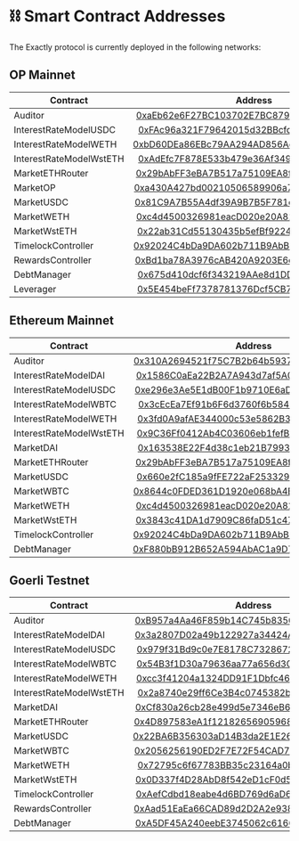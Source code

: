 # ⛓ Smart Contract Addresses

The Exactly protocol is currently deployed in the following networks:

## OP Mainnet

| Contract                |                                                              Address                                                             |                                                          Implementation                                                          |
| ----------------------- | :------------------------------------------------------------------------------------------------------------------------------: | :------------------------------------------------------------------------------------------------------------------------------: |
| Auditor                 | [0xaEb62e6F27BC103702E7BC879AE98bceA56f027E](https://optimistic.etherscan.io/address/0xaEb62e6F27BC103702E7BC879AE98bceA56f027E) | [0x3f55a319d2fd003F87a96C1c3484121936243c46](https://optimistic.etherscan.io/address/0x3f55a319d2fd003F87a96C1c3484121936243c46) |
| InterestRateModelUSDC   | [0xFAc96a321F79642015d32BBcfdA4b9d1867d49f4](https://optimistic.etherscan.io/address/0xFAc96a321F79642015d32BBcfdA4b9d1867d49f4) |                                                          Doesn't apply.                                                          |
| InterestRateModelWETH   | [0xbD60DEa86EBc79AA294AD856Ac104b34771A09B2](https://optimistic.etherscan.io/address/0xbD60DEa86EBc79AA294AD856Ac104b34771A09B2) |                                                          Doesn't apply.                                                          |
| InterestRateModelWstETH | [0xAdEfc7F878E533b479e36Af349Bd3D8cbFa08311](https://optimistic.etherscan.io/address/0xAdEfc7F878E533b479e36Af349Bd3D8cbFa08311) |                                                          Doesn't apply.                                                          |
| MarketETHRouter         | [0x29bAbFF3eBA7B517a75109EA8fd6D1eAb4A10258](https://optimistic.etherscan.io/address/0x29bAbFF3eBA7B517a75109EA8fd6D1eAb4A10258) | [0x884988E0BFb0d6A18f664329aCD0402b2FB6056C](https://optimistic.etherscan.io/address/0x884988E0BFb0d6A18f664329aCD0402b2FB6056C) |
| MarketOP                | [0xa430A427bd00210506589906a71B54d6C256CEdb](https://optimistic.etherscan.io/address/0xa430A427bd00210506589906a71B54d6C256CEdb) | [0xB045AcF3e2C3de6AEB4428FD6625E4F53c7Ad2cF](https://optimistic.etherscan.io/address/0xB045AcF3e2C3de6AEB4428FD6625E4F53c7Ad2cF) |
| MarketUSDC              | [0x81C9A7B55A4df39A9B7B5F781ec0e53539694873](https://optimistic.etherscan.io/address/0x81C9A7B55A4df39A9B7B5F781ec0e53539694873) | [0xAec84eAC74981aB22905919CB282b78c7Ca782dF](https://optimistic.etherscan.io/address/0xAec84eAC74981aB22905919CB282b78c7Ca782dF) |
| MarketWETH              | [0xc4d4500326981eacD020e20A81b1c479c161c7EF](https://optimistic.etherscan.io/address/0xc4d4500326981eacD020e20A81b1c479c161c7EF) | [0xBd9c70db872fdd9029EE5fA2a0eA30EAbF7a1583](https://optimistic.etherscan.io/address/0xBd9c70db872fdd9029EE5fA2a0eA30EAbF7a1583) |
| MarketWstETH            | [0x22ab31Cd55130435b5efBf9224b6a9d5EC36533F](https://optimistic.etherscan.io/address/0x22ab31Cd55130435b5efBf9224b6a9d5EC36533F) | [0x1EE401f9Ae4e834ab4a8D02499f23a40Ae7a4dd2](https://optimistic.etherscan.io/address/0x1EE401f9Ae4e834ab4a8D02499f23a40Ae7a4dd2) |
| TimelockController      | [0x92024C4bDa9DA602b711B9AbB610d072018eb58b](https://optimistic.etherscan.io/address/0x92024C4bDa9DA602b711B9AbB610d072018eb58b) |                                                          Doesn't apply.                                                          |
| RewardsController       | [0xBd1ba78A3976cAB420A9203E6ef14D18C2B2E031](https://optimistic.etherscan.io/address/0xBd1ba78A3976cAB420A9203E6ef14D18C2B2E031) | [0x0B9d4AB484F95090074008aE59db1fAb6606Bc7A](https://optimistic.etherscan.io/address/0x0B9d4AB484F95090074008aE59db1fAb6606Bc7A) |
| DebtManager             | [0x675d410dcf6f343219AAe8d1DDE0BFAB46f52106](https://optimistic.etherscan.io/address/0x675d410dcf6f343219AAe8d1DDE0BFAB46f52106) | [0x910E91D24a948c3E36b71B505Fb45fE80E95adB3](https://optimistic.etherscan.io/address/0x910E91D24a948c3E36b71B505Fb45fE80E95adB3) |
| Leverager               | [0x5E454beFf7378781376Dcf5CB733FB4259E1c7E9](https://optimistic.etherscan.io/address/0x5E454beFf7378781376Dcf5CB733FB4259E1c7E9) |                                                          Doesn't apply.                                                          |

## Ethereum Mainnet

| Contract                |                                                        Address                                                        |                                                     Implementation                                                    |
| ----------------------- | :-------------------------------------------------------------------------------------------------------------------: | :-------------------------------------------------------------------------------------------------------------------: |
| Auditor                 | [0x310A2694521f75C7B2b64b5937C16CE65C3EFE01](https://etherscan.io/address/0x310A2694521f75C7B2b64b5937C16CE65C3EFE01) | [0xaEb62e6F27BC103702E7BC879AE98bceA56f027E](https://etherscan.io/address/0xaEb62e6F27BC103702E7BC879AE98bceA56f027E) |
| InterestRateModelDAI    | [0x1586C0aEa22B2A7A943d7af5A097BDab3f809409](https://etherscan.io/address/0x1586C0aEa22B2A7A943d7af5A097BDab3f809409) |                                                     Doesn't apply.                                                    |
| InterestRateModelUSDC   | [0xe296e3Ae5E1dB00F1b9710E6aD885215873CeE83](https://etherscan.io/address/0xe296e3Ae5E1dB00F1b9710E6aD885215873CeE83) |                                                     Doesn't apply.                                                    |
| InterestRateModelWBTC   | [0x3cEcEa7Ef91b6F6d3760f6b5845c3332dC00a420](https://etherscan.io/address/0x3cEcEa7Ef91b6F6d3760f6b5845c3332dC00a420) |                                                     Doesn't apply.                                                    |
| InterestRateModelWETH   | [0x3fd0A9afAE344000c53e5862B350a17775b39aFC](https://etherscan.io/address/0x3fd0A9afAE344000c53e5862B350a17775b39aFC) |                                                     Doesn't apply.                                                    |
| InterestRateModelWstETH | [0x9C36Ff0412Ab4C03606eb1fefB8CaC177B1577c6](https://etherscan.io/address/0x9C36Ff0412Ab4C03606eb1fefB8CaC177B1577c6) |                                                     Doesn't apply.                                                    |
| MarketDAI               | [0x163538E22F4d38c1eb21B79939f3d2ee274198Ff](https://etherscan.io/address/0x163538E22F4d38c1eb21B79939f3d2ee274198Ff) | [0x3c6bd2FFB9cb007E469CDD7b08D79102b5AE2B54](https://etherscan.io/address/0x3c6bd2FFB9cb007E469CDD7b08D79102b5AE2B54) |
| MarketETHRouter         | [0x29bAbFF3eBA7B517a75109EA8fd6D1eAb4A10258](https://etherscan.io/address/0x29bAbFF3eBA7B517a75109EA8fd6D1eAb4A10258) | [0x884988E0BFb0d6A18f664329aCD0402b2FB6056C](https://etherscan.io/address/0x884988E0BFb0d6A18f664329aCD0402b2FB6056C) |
| MarketUSDC              | [0x660e2fC185a9fFE722aF253329CEaAD4C9F6F928](https://etherscan.io/address/0x660e2fC185a9fFE722aF253329CEaAD4C9F6F928) | [0xA6b60fb117809b05263c126691c707FB19713825](https://etherscan.io/address/0xA6b60fb117809b05263c126691c707FB19713825) |
| MarketWBTC              | [0x8644c0FDED361D1920e068bA4B09996e26729435](https://etherscan.io/address/0x8644c0FDED361D1920e068bA4B09996e26729435) | [0xf972F71332af1B7967AD21921b8Ef4DE84C94E72](https://etherscan.io/address/0xf972F71332af1B7967AD21921b8Ef4DE84C94E72) |
| MarketWETH              | [0xc4d4500326981eacD020e20A81b1c479c161c7EF](https://etherscan.io/address/0xc4d4500326981eacD020e20A81b1c479c161c7EF) | [0x86f6D8b717D49527Db3126F31Bdd3B0047694bf9](https://etherscan.io/address/0x86f6D8b717D49527Db3126F31Bdd3B0047694bf9) |
| MarketWstETH            | [0x3843c41DA1d7909C86faD51c47B9A97Cf62a29e1](https://etherscan.io/address/0x3843c41DA1d7909C86faD51c47B9A97Cf62a29e1) | [0x810221FC9eC7d0EE775983aDe221D302e4ad9392](https://etherscan.io/address/0x810221FC9eC7d0EE775983aDe221D302e4ad9392) |
| TimelockController      | [0x92024C4bDa9DA602b711B9AbB610d072018eb58b](https://etherscan.io/address/0x92024C4bDa9DA602b711B9AbB610d072018eb58b) |                                                     Doesn't apply.                                                    |
| DebtManager             | [0xF880bB912B652A594AbAC1a9D79c968754D09Ac0](https://etherscan.io/address/0xF880bB912B652A594AbAC1a9D79c968754D09Ac0) | [0xe94E0068Ea2b8Ed9490d29Bb534D1BA996412567](https://etherscan.io/address/0xe94E0068Ea2b8Ed9490d29Bb534D1BA996412567) |

## Goerli Testnet

| Contract                |                                                            Address                                                           |                                                        Implementation                                                        |
| ----------------------- | :--------------------------------------------------------------------------------------------------------------------------: | :--------------------------------------------------------------------------------------------------------------------------: |
| Auditor                 | [0xB957a4Aa46F859b14C745b8356c28B8361319fAB](https://goerli.etherscan.io/address/0xB957a4Aa46F859b14C745b8356c28B8361319fAB) | [0x734e2Abad752193b5CD9bC3894dda4e4A9dC6116](https://goerli.etherscan.io/address/0x734e2Abad752193b5CD9bC3894dda4e4A9dC6116) |
| InterestRateModelDAI    | [0x3a2807D02a49b122927a34424A8abA5df0b7C7D6](https://goerli.etherscan.io/address/0x3a2807D02a49b122927a34424A8abA5df0b7C7D6) |                                                        Doesn't apply.                                                        |
| InterestRateModelUSDC   | [0x979f31Bd9c0e7E8178C7328672Fd5Dbc03E9886f](https://goerli.etherscan.io/address/0x979f31Bd9c0e7E8178C7328672Fd5Dbc03E9886f) |                                                        Doesn't apply.                                                        |
| InterestRateModelWBTC   | [0x54B3f1D30a79636aa77a656d30BFe441F2634c38](https://goerli.etherscan.io/address/0x54B3f1D30a79636aa77a656d30BFe441F2634c38) |                                                        Doesn't apply.                                                        |
| InterestRateModelWETH   | [0xcc3f41204a1324DD91F1Dbfc46208535293A371e](https://goerli.etherscan.io/address/0xcc3f41204a1324DD91F1Dbfc46208535293A371e) |                                                        Doesn't apply.                                                        |
| InterestRateModelWstETH | [0x2a8740e29ff6Ce3B4c0745382be5bEdBCe12e78b](https://goerli.etherscan.io/address/0x2a8740e29ff6Ce3B4c0745382be5bEdBCe12e78b) |                                                        Doesn't apply.                                                        |
| MarketDAI               | [0xCf830a26cb28e499d5e7346eB668821933ECB452](https://goerli.etherscan.io/address/0xCf830a26cb28e499d5e7346eB668821933ECB452) | [0x4A8C77802753d6715dFa8568E3498BC0BC3C3bB9](https://goerli.etherscan.io/address/0x4A8C77802753d6715dFa8568E3498BC0BC3C3bB9) |
| MarketETHRouter         | [0x4D897583eA1f121826569059681a04e490A9680D](https://goerli.etherscan.io/address/0x4D897583eA1f121826569059681a04e490A9680D) | [0xd588E11B7089300fBF08B4222B906eD53C199976](https://goerli.etherscan.io/address/0xd588E11B7089300fBF08B4222B906eD53C199976) |
| MarketUSDC              | [0x22BA6B356303aD14B3da2E1E268dAdCb07352C43](https://goerli.etherscan.io/address/0x22BA6B356303aD14B3da2E1E268dAdCb07352C43) | [0xb5fA37E4fdebCeBae31A68cD673201a2C1E32C6C](https://goerli.etherscan.io/address/0xb5fA37E4fdebCeBae31A68cD673201a2C1E32C6C) |
| MarketWBTC              | [0x2056256190ED2F7E72F54CAD73fdB37610974dE0](https://goerli.etherscan.io/address/0x2056256190ED2F7E72F54CAD73fdB37610974dE0) | [0xd6E103A328B78514c1c76ecE2cc922bf80794d4C](https://goerli.etherscan.io/address/0xd6E103A328B78514c1c76ecE2cc922bf80794d4C) |
| MarketWETH              | [0x72795c6f67783BB35c23164a0b54f9dE0f46C2dA](https://goerli.etherscan.io/address/0x72795c6f67783BB35c23164a0b54f9dE0f46C2dA) | [0x7A722eeE3c4e3D5156090D10017C7Ce9a77c160e](https://goerli.etherscan.io/address/0x7A722eeE3c4e3D5156090D10017C7Ce9a77c160e) |
| MarketWstETH            | [0x0D337f4D28AbD8f542eD1cF0d5d45e32db3E95C1](https://goerli.etherscan.io/address/0x0D337f4D28AbD8f542eD1cF0d5d45e32db3E95C1) | [0x04bA04737c435D9c2b8d93EeF579b42201a735d3](https://goerli.etherscan.io/address/0x04bA04737c435D9c2b8d93EeF579b42201a735d3) |
| TimelockController      | [0xAefCdbd18eabe4d6BD769d6aD649A18A9b9Ec60e](https://goerli.etherscan.io/address/0xAefCdbd18eabe4d6BD769d6aD649A18A9b9Ec60e) |                                                        Doesn't apply.                                                        |
| RewardsController       | [0xAad51EaEa66CAD89d2D2A2e9389cb1BA919B347E](https://goerli.etherscan.io/address/0xAad51EaEa66CAD89d2D2A2e9389cb1BA919B347E) | [0x2dB2D7b015D97Ca600FC70b28D8Dc8D20Cc31CC0](https://goerli.etherscan.io/address/0x2dB2D7b015D97Ca600FC70b28D8Dc8D20Cc31CC0) |
| DebtManager             | [0xA5DF45A240eebE3745062c616688a2AafA6a55DA](https://goerli.etherscan.io/address/0xA5DF45A240eebE3745062c616688a2AafA6a55DA) | [0x179c07E1bC481b221C1fe9Cb9E0aF5918e8e592e](https://goerli.etherscan.io/address/0x179c07E1bC481b221C1fe9Cb9E0aF5918e8e592e) |
